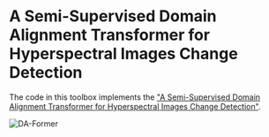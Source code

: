 # A Semi-Supervised Domain Alignment Transformer for Hyperspectral Images Change Detection
The code in this toolbox implements the ["A Semi-Supervised Domain Alignment Transformer for Hyperspectral Images Change Detection"](https://ieeexplore.ieee.org/document/10260309). 

![DA-Former](https://github.com/yanhengwang-heu/IEEE_TGRS_DA-Former/assets/39912855/da918565-214e-4b7e-83c6-160c0300ba27)

